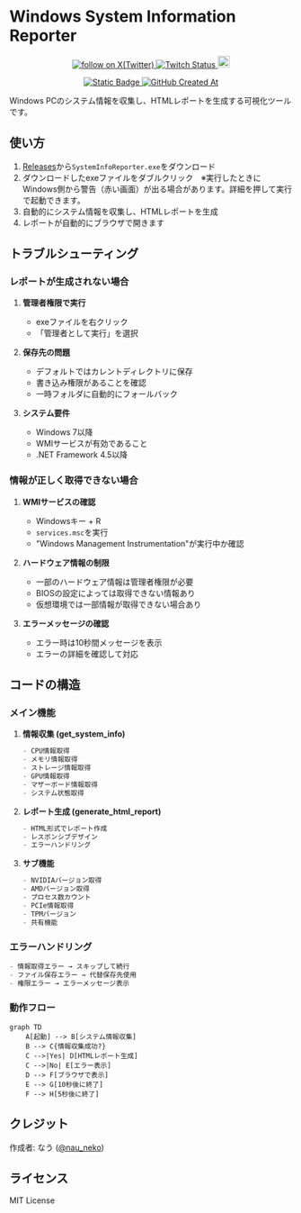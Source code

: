 # Windows System Information Reporter
<p align="center">
    <a href="https://x.com/intent/follow?screen_name=nau_neko" target="_blank">
        <img src="https://img.shields.io/twitter/follow/nau_neko?logo=X&color=%20%23f5f5f5" alt="follow on X(Twitter)">
    </a>
    <a href="https://www.twitch.tv/nau_neko">
       <img alt="Twitch Status" src="https://img.shields.io/twitch/status/nau_neko">
    </a>
    <a href="https://github.com/Pnowr/system-info-nau/blob/main/LICENSE">
        <img height="21" src="https://img.shields.io/badge/License-MIT-ffffff?labelColor=d4eaf7&color=2e6cc4" alt="license">
    </a>
    <p align="center">
    <a href="https://github.com/Pnowr/system-info-nau/releases/download/1.1/system_info.exe" target="_blank">
       <img alt="Static Badge" src="https://img.shields.io/badge/Download-Link-brightgreen">
    </a>
    <a href="https://github.com/Pnowr/system-info-nau">
        <img alt="GitHub Created At" src="https://img.shields.io/github/created-at/Pnowr/system-info-nau">
    </a>
</p>
Windows PCのシステム情報を収集し、HTMLレポートを生成する可視化ツールです。

## 使い方

1. [Releases](https://github.com/Pnowr/system-info-nau/releases)から`SystemInfoReporter.exe`をダウンロード
2. ダウンロードしたexeファイルをダブルクリック　※実行したときにWindows側から警告（赤い画面）が出る場合があります。詳細を押して実行で起動できます。
3. 自動的にシステム情報を収集し、HTMLレポートを生成
4. レポートが自動的にブラウザで開きます

## トラブルシューティング

### レポートが生成されない場合
1. **管理者権限で実行**
   - exeファイルを右クリック
   - 「管理者として実行」を選択

2. **保存先の問題**
   - デフォルトではカレントディレクトリに保存
   - 書き込み権限があることを確認
   - 一時フォルダに自動的にフォールバック

3. **システム要件**
   - Windows 7以降
   - WMIサービスが有効であること
   - .NET Framework 4.5以降

### 情報が正しく取得できない場合
1. **WMIサービスの確認**
   - Windowsキー + R
   - `services.msc`を実行
   - "Windows Management Instrumentation"が実行中か確認

2. **ハードウェア情報の制限**
   - 一部のハードウェア情報は管理者権限が必要
   - BIOSの設定によっては取得できない情報あり
   - 仮想環境では一部情報が取得できない場合あり

3. **エラーメッセージの確認**
   - エラー時は10秒間メッセージを表示
   - エラーの詳細を確認して対応

## コードの構造

### メイン機能
1. **情報収集 (get_system_info)**
   ```python
   - CPU情報取得
   - メモリ情報取得
   - ストレージ情報取得
   - GPU情報取得
   - マザーボード情報取得
   - システム状態取得
   ```

2. **レポート生成 (generate_html_report)**
   ```python
   - HTML形式でレポート作成
   - レスポンシブデザイン
   - エラーハンドリング
   ```

3. **サブ機能**
   ```python
   - NVIDIAバージョン取得
   - AMDバージョン取得
   - プロセス数カウント
   - PCIe情報取得
   - TPMバージョン
   - 共有機能
   ```

### エラーハンドリング
```python
- 情報取得エラー → スキップして続行
- ファイル保存エラー → 代替保存先使用
- 権限エラー → エラーメッセージ表示
```

### 動作フロー
```mermaid
graph TD
    A[起動] --> B[システム情報収集]
    B --> C{情報収集成功?}
    C -->|Yes| D[HTMLレポート生成]
    C -->|No| E[エラー表示]
    D --> F[ブラウザで表示]
    E --> G[10秒後に終了]
    F --> H[5秒後に終了]
```

## クレジット
作成者: なう ([@nau_neko](https://x.com/nau_neko))

## ライセンス
MIT License

